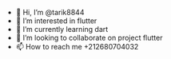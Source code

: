 - 👋 Hi, I’m @tarik8844
- 👀 I’m interested in flutter
- 🌱 I’m currently learning dart
- 💞️ I’m looking to collaborate on project flutter
- 📫 How to reach me +212680704032

<!---
tarik8844/tarik8844 is a ✨ special ✨ repository because its `README.md` (this file) appears on your GitHub profile.
You can click the Preview link to take a look at your changes.
--->
